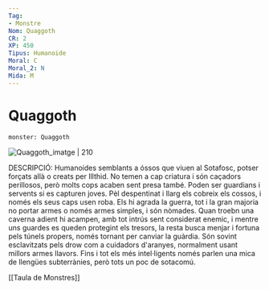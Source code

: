 ```yaml
---
Tag:
- Monstre
Nom: Quaggoth
CR: 2
XP: 450
Tipus: Humanoide
Moral: C
Moral_2: N
Mida: M
---
```

# Quaggoth

```statblock
monster: Quaggoth
```

![Quaggoth_imatge | 210](https://static.wikia.nocookie.net/forgottenrealms/images/1/18/Quaggoth-5e.png/revision/latest/scale-to-width-down/350?cb=20171011012402)

DESCRIPCIÓ: 
Humanoides semblants a óssos que viuen al Sotafosc, potser forçats allà o creats per Illthid. No temen a cap criatura i són caçadors perillosos, però molts cops acaben sent presa també. Poden ser guardians i servents si es capturen joves. Pèl despentinat i llarg els cobreix els cossos, i només els seus caps usen roba. Els hi agrada la guerra, tot i la gran majoria no portar armes o només armes simples, i són nòmades. Quan troebn una caverna adient hi acampen, amb tot intrús sent considerat enemic, i mentre uns guardes es queden protegint els tresors, la resta busca menjar i fortuna pels túnels propers, només tornant per canviar la guàrdia. Són sovint esclavitzats pels drow com a cuidadors d'aranyes, normalment usant millors armes llavors. Fins i tot els més intel·ligents només parlen una mica de llengües subterrànies, però tots un poc de sotacomú.

[[Taula de Monstres]]